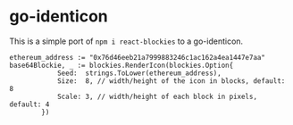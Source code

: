 # go-identicon
This is a simple port of `npm i react-blockies` to a go-identicon.

```
ethereum_address := "0x76d46eeb21a7999883246c1ac162a4ea1447e7aa"
base64Blockie, _ := blockies.RenderIcon(blockies.Option{
			Seed:  strings.ToLower(ethereum_address),
			Size:  8, // width/height of the icon in blocks, default: 8
			Scale: 3, // width/height of each block in pixels, default: 4
		})
```
